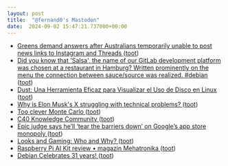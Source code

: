 ```yaml
---
layout: post
title:  "@fernand0's Mastodon"
date:  2024-09-02 15:47:21.737000+00:00
---
```

*  [Greens demand answers after Australians temporarily unable to post news links to Instagram and Threads ](https://www.theguardian.com/technology/article/2024/aug/12/australians-temporarily-barred-from-posting-news-links-to-instagram-and-thread) ([toot](https://mastodon.social/@fernand0/113068739247243968))
*  [Did you know that 'Salsa', the name of our GitLab development platform was chosen at a restaurant in Hamburg? Written prominently on the menu the connection between sauce/source was realized. #debian ](https://micronews.debian.org/2024/1723591008.htm) ([toot](https://mastodon.social/@fernand0/113068372033881565))
*  [Dust: Una Herramienta Eficaz para Visualizar el Uso de Disco en Linux ](https://nksistemas.com/dust-una-herramienta-eficaz-para-visualizar-el-uso-de-disco-en-linux) ([toot](https://mastodon.social/@fernand0/113068124433619197))
*  [Why is Elon Musk's X struggling with technical problems? ](https://www.bbc.com/news/articles/cy0np2y5197) ([toot](https://mastodon.social/@fernand0/113067857454260442))
*  [Too clever Monte Carlo ](https://www.johndcook.com/blog/2024/08/04/too-clever-monte-carlo) ([toot](https://mastodon.social/@fernand0/113067647159009200))
*  [C40 Knowledge Community ](https://www.c40knowledgehub.org/s/article/How-road-pricing-is-transforming-London-and-what-your-city-can-learn?language=en_U) ([toot](https://mastodon.social/@fernand0/113067477527109217))
*  [Epic judge says he’ll ‘tear the barriers down’ on Google’s app store monopoly ](https://www.theverge.com/2024/8/14/24220491/epic-google-android-app-store-monopoly-remedies-hearin) ([toot](https://mastodon.social/@fernand0/113067295592322987))
*  [Looks and Gaming: Who and Why? ](https://www.nber.org/papers/w3280) ([toot](https://mastodon.social/@fernand0/113066990802095770))
*  [Raspberry Pi AI Kit review • magazin Mehatronika ](https://magazinmehatronika.com/en/raspberry-pi-ai-kit-review) ([toot](https://mastodon.social/@fernand0/113066849004250788))
*  [Debian Celebrates 31 years! ](https://bits.debian.org/2024/08/debian-turns-31.htm) ([toot](https://mastodon.social/@fernand0/113066015082579218))
